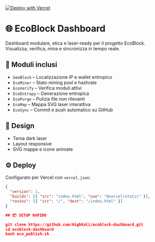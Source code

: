 [![Deploy with Vercel](https://vercel.com/button)](https://vercel.com/import/project?template=https://github.com/HighKali/ecoblock-dashboard)


# 🌐 EcoBlock Dashboard

Dashboard modulare, etica e laser-ready per il progetto EcoBlock.  
Visualizza, verifica, mina e sincronizza in tempo reale.

## 🚀 Moduli inclusi

- `GeoBlock` – Localizzazione IP e wallet entropico
- `EcoMiner` – Stato mining pool e hashrate
- `EcoVerify` – Verifica moduli attivi
- `EcoEntropy` – Generazione entropica
- `EcoPurge` – Pulizia file non rilevanti
- `EcoMap` – Mappa SVG laser interattiva
- `EcoSync` – Commit e push automatico su GitHub

## 🎨 Design

- Tema dark laser
- Layout responsive
- SVG mappe e icone animate

## ⚙️ Deploy

Configurato per Vercel con `vercel.json`:

```json
{
  "version": 2,
  "builds": [{ "src": "index.html", "use": "@vercel/static" }],
  "routes": [{ "src": "/", "dest": "/index.html" }]
}

## 📦 SETUP RAPIDO

git clone https://github.com/HighKali/ecoblock-dashboard.git
cd ecoblock-dashboard
bash eco_publish.sh







